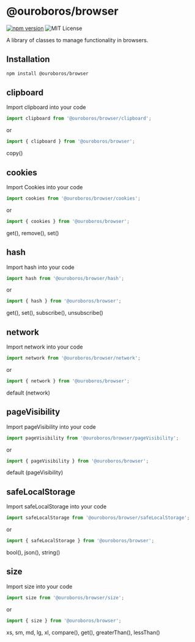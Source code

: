 # @ouroboros/browser

[![npm version](https://img.shields.io/npm/v/@ouroboros/browser.svg)](https://www.npmjs.com/package/@ouroboros/browser) ![MIT License](https://img.shields.io/npm/l/@ouroboros/browser.svg)

A library of classes to manage functionality in browsers.

## Installation

```bash
npm install @ouroboros/browser
```

## clipboard

Import clipboard into your code

```javascript
import clipboard from '@ouroboros/browser/clipboard';
```

or

```javascript
import { clipboard } from '@ouroboros/browser';
```

copy()

## cookies

Import Cookies into your code

```javascript
import cookies from '@ouroboros/browser/cookies';
```

or

```javascript
import { cookies } from '@ouroboros/browser';
```

get(), remove(), set()

## hash

Import hash into your code

```javascript
import hash from '@ouroboros/browser/hash';
```

or

```javascript
import { hash } from '@ouroboros/browser';
```

get(), set(), subscribe(), unsubscribe()

## network

Import network into your code

```javascript
import network from '@ouroboros/browser/network';
```

or

```javascript
import { network } from '@ouroboros/browser';
```

default (network)

## pageVisibility

Import pageVisibility into your code

```javascript
import pageVisibility from '@ouroboros/browser/pageVisibility';
```

or

```javascript
import { pageVisibility } from '@ouroboros/browser';
```

default (pageVisibility)

## safeLocalStorage

Import safeLocalStorage into your code

```javascript
import safeLocalStorage from '@ouroboros/browser/safeLocalStorage';
```

or

```javascript
import { safeLocalStorage } from '@ouroboros/browser';
```

bool(), json(), string()

## size

Import size into your code

```javascript
import size from '@ouroboros/browser/size';
```

or

```javascript
import { size } from '@ouroboros/browser';
```

xs, sm, md, lg, xl, compare(), get(), greaterThan(), lessThan()
